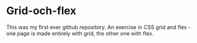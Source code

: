 # Grid-och-flex
This was my first ever github repository. An exercise in CSS grid and flex - one page is made entirely with grid, the other one with flex.

